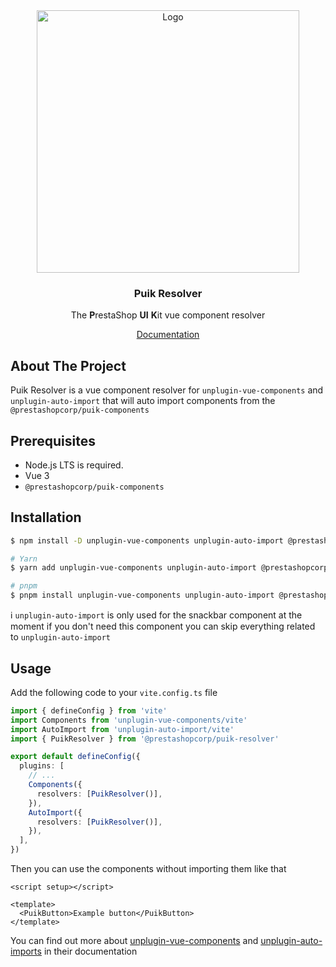 <div align="center">
  <a href="https://prestashop.com">
    <img src="https://prestashop.com/sites/default/files/email/logo_x2_rebrand.png" alt="Logo" width="420">
  </a>

<h3 align="center">Puik Resolver</h3>

  <p align="center">
    The <b>P</b>restaShop <b>UI</b> <b>K</b>it vue component resolver
  </p>
  <a href="https://uikit.prestashop.com/">Documentation</a>
</div>

## About The Project

Puik Resolver is a vue component resolver for `unplugin-vue-components` and `unplugin-auto-import` that will auto import components from the `@prestashopcorp/puik-components`

## Prerequisites

- Node.js LTS is required.
- Vue 3
- `@prestashopcorp/puik-components`

## Installation

```sh
$ npm install -D unplugin-vue-components unplugin-auto-import @prestashopcorp/puik-resolver

# Yarn
$ yarn add unplugin-vue-components unplugin-auto-import @prestashopcorp/puik-resolver -D

# pnpm
$ pnpm install unplugin-vue-components unplugin-auto-import @prestashopcorp/puik-resolver -D
```

ℹ️ `unplugin-auto-import` is only used for the snackbar component at the moment if you don't need this component you can skip everything related to `unplugin-auto-import`
## Usage

Add the following code to your `vite.config.ts` file

```typescript
import { defineConfig } from 'vite'
import Components from 'unplugin-vue-components/vite'
import AutoImport from 'unplugin-auto-import/vite'
import { PuikResolver } from '@prestashopcorp/puik-resolver'

export default defineConfig({
  plugins: [
    // ...
    Components({
      resolvers: [PuikResolver()],
    }),
    AutoImport({
      resolvers: [PuikResolver()],
    }),
  ],
})
```

Then you can use the components without importing them like that

```vue
<script setup></script>

<template>
  <PuikButton>Example button</PuikButton>
</template>
```

You can find out more about [unplugin-vue-components](https://github.com/unplugin/unplugin-vue-components#readme) and [unplugin-auto-imports](https://github.com/unplugin/unplugin-auto-import#readme) in their documentation